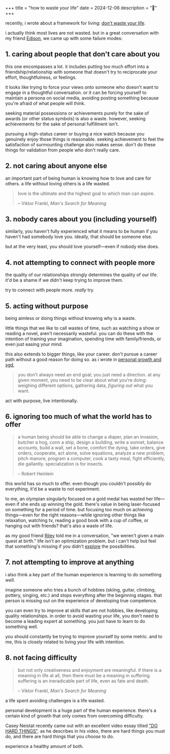 +++
title = "how to waste your life"
date = 2024-12-06
description = "🌳"
+++

recently, i wrote about a framework for living: [don't waste your life](/blog/dont-waste-your-life).

i actually think most lives are not wasted. but in a great conversation with my friend [Edison](https://www.edisonzhang.dev/), we came up with some failure modes:

## 1. caring about people that don't care about you

this one encompasses a lot. it includes putting too much effort into a friendship/relationship with someone that doesn't try to reciprocate your effort, thoughtfulness, or feelings.

it looks like trying to force your views onto someone who doesn't want to engage in a thoughtful conversation. or it can be forcing yourself to maintain a persona on social media, avoiding posting something because you're afraid of what people will think.

seeking material possessions or achievements purely for the sake of awards (or other status symbols) is also a waste. however, seeking achievements for the sake of personal fulfillment isn't.

pursuing a high-status career or buying a nice watch because you genuinely enjoy those things is reasonable. seeking achievement to feel the satisfaction of surmounting challenge also makes sense. don't do these things for validation from people who don't really care.

## 2. not caring about anyone else

an important part of being human is knowing how to love and care for others. a life without loving others is a life wasted.

> love is the ultimate and the highest goal to which man can aspire.
> 
> – Viktor Frankl, *Man's Search for Meaning*

## 3. nobody cares about you (including yourself)

similarly, you haven't fully experienced what it means to be human if you haven't had somebody love you. ideally, that should be someone else.

but at the very least, you should love yourself—even if nobody else does.

## 4. not attempting to connect with people more

the quality of our relationships strongly determines the quality of our life. it'd be a shame if we didn't keep trying to improve them.

try to connect with people more. *really* try.

## 5. acting without purpose

being aimless or doing things without knowing why is a waste.

little things that we like to call wastes of time, such as watching a show or reading a novel, aren't necessarily wasteful. you can do these with the intention of training your imagination, spending time with family/friends, or even just easing your mind.

this also extends to bigger things, like your career. don't pursue a career path without a good reason for doing so. as i wrote in [personal growth and sgd](/blog/personal-growth-and-sgd/),

> you don't always need an end goal; you just need a direction. at any given moment, you need to be clear about what you're doing: weighing different options, gathering data, _figuring out_ what you want.

act with purpose, live intentionally.

## 6. ignoring too much of what the world has to offer

> a human being should be able to change a diaper, plan an invasion, butcher a hog, conn a ship, design a building, write a sonnet, balance accounts, build a wall, set a bone, comfort the dying, take orders, give orders, cooperate, act alone, solve equations, analyze a new problem, pitch manure, program a computer, cook a tasty meal, fight efficiently, die gallantly. specialization is for insects.
> 
> – Robert Heinlein

this world has so much to offer. even though you couldn't possibly do everything, it'd be a waste to not experiment.

to me, an olympian singularly focused on a gold medal has wasted her life—even if she ends up winning the gold. there's value in being laser-focused on something for a period of time. but focusing too much on achieving things—even for the right reasons—while ignoring other things like relaxation, watching tv, reading a good book with a cup of coffee, or hanging out with friends? that's also a waste of life.

as my good friend [Riley](https://www.kongriley.com/) told me in a conversation, "we weren't given a main quest at birth." life isn't an optimization problem. but i can't help but feel that something's missing if you didn't [explore](/blog/finding-mini-adventures/) the possibilities.

## 7. not attempting to improve at anything

i also think a key part of the human experience is learning to do something *well*.

imagine someone who tries a bunch of hobbies (skiing, guitar, climbing, pottery, singing, etc.) and stops everything after the beginning stages. that person is missing out on the experience of developing true competence.

you can even try to improve at skills that are not hobbies, like developing quality relationships. in order to avoid wasting your life, you don't need to become a leading expert at something. you just have to learn to do something well.

you should constantly be trying to improve yourself by some metric. and to me, this is closely related to living your life with intention.


## 8. not facing difficulty

> but not only creativeness and enjoyment are meaningful. if there is a meaning in life at all, then there must be a meaning in suffering. suffering is an ineradicable part of life, even as fate and death.
> 
> – Viktor Frankl, *Man's Search for Meaning*

a life spent avoiding challenges is a life wasted.

personal development is a huge part of the human experience. there's a certain kind of growth that only comes from overcoming difficulty.

Casey Neistat recently came out with an excellent video essay titled ["DO HARD THINGS"](https://www.youtube.com/watch?v=StMltAX0mp0). as he describes in his video, there are hard things you must do, and there are hard things that you *choose* to do.

experience a healthy amount of both.

